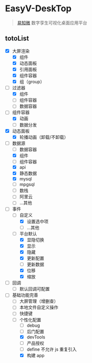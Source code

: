# EasyV-DeskTop

> [易知微](https://easyv.cloud) 数字孪生可视化桌面应用平台

## totoList

- [x] 大屏渲染
  - [x] 组件
  - [x] 动态面板
  - [x] 引用面板
  - [x] 组件容器
  - [x] 组（group）
- [ ] 过滤器
  - [x] 组件
  - [ ] 组件容器
  - [ ] 数据容器
- [ ] 组件容器
  - [x] 动画
  - [ ] 数据分发
- [x] 动态面板
  - [x] 轮播动画（卸载/不卸载）
- [ ] 数据源
  - [ ] 数据容器
  - [x] 组件
  - [ ] 组件容器
  - [x] api
  - [x] 静态数据
  - [x] mysql
  - [ ] mpgsql
  - [ ] 数栈
  - [ ] 阿里云
  - [ ] ...其他
- [ ] 事件
  - [ ] 自定义
    - [x] 设置选中项
    - [ ] ...其他
  - [ ] 平台默认
    - [x] 显隐切换
    - [x] 显示
    - [x] 隐藏
    - [x] 更新配置
    - [ ] 更新数据
    - [x] 位移
    - [x] 缩放
- [ ] 回调
  - [ ] 默认回调可配置
- [ ] 基础功能完善
  - [ ] 大屏管理（增删查）
  - [ ] 本地文件自定义操作
  - [ ] 快捷键
  - [ ] 个性化配置
    - [ ] debug
    - [ ] 后门配置
    - [x] devTools
    - [ ] 产品授权
    - [ ] define 不允许 js 重复引入
    - [x] 构建 app
